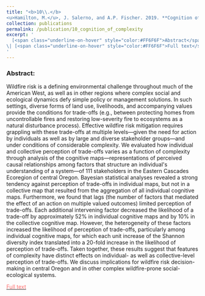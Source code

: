 ```yaml
---
title: "<b>10\\.</b> 
<u>Hamilton, M.</u>, J. Salerno, and A.P. Fischer. 2019. **Cognition of complexity and trade-offs in a wildfire-prone social-ecological system.** Environmental Research Letters. doi:10.1088/1748-9326/ab59c1. <img src='../images/open_access.png'>"
collection: publications
permalink: /publication/10_cognition_of_complexity
excerpt: '
  [<span class="underline-on-hover" style="color:#FF6F6F">Abstract</span>](../publication/10_cognition_of_complexity)
\| [<span class="underline-on-hover" style="color:#FF6F6F">Full text</span>](https://doi.org/10.1088/1748-9326/ab59c1)
'
---
```


### Abstract:
Wildfire risk is a defining environmental challenge throughout much of the American West, as well as in other regions where complex social and ecological dynamics defy simple policy or management solutions. In such settings, diverse forms of land use, livelihoods, and accompanying values provide the conditions for trade-offs (e.g., between protecting homes from uncontrollable fires and restoring low-severity fire to ecosystems as a natural disturbance process). Effective wildfire risk mitigation requires grappling with these trade-offs at multiple levels—given the need for action by individuals as well as by large and diverse stakeholder groups—and under conditions of considerable complexity. We evaluated how individual and collective perception of trade-offs varies as a function of complexity through analysis of the cognitive maps—representations of perceived causal relationships among factors that structure an individual's understanding of a system—of 111 stakeholders in the Eastern Cascades Ecoregion of central Oregon. Bayesian statistical analyses revealed a strong tendency against perception of trade-offs in individual maps, but not in a collective map that resulted from the aggregation of all individual cognitive maps. Furthermore, we found that lags (the number of factors that mediated the effect of an action on multiple valued outcomes) limited perception of trade-offs. Each additional intervening factor decreased the likelihood of a trade-off by approximately 52% in individual cognitive maps and by 10% in the collective cognitive map. However, the heterogeneity of these factors increased the likelihood of perception of trade-offs, particularly among individual cognitive maps, for which each unit increase of the Shannon diversity index translated into a 20-fold increase in the likelihood of perception of trade-offs. Taken together, these results suggest that features of complexity have distinct effects on individual- as well as collective-level perception of trade-offs. We discuss implications for wildfire risk decision-making in central Oregon and in other complex wildfire-prone social-ecological systems.



[<span class="underline-on-hover" style="color:#FF6F6F">Full text</span>](https://doi.org/10.1088/1748-9326/ab59c1)
